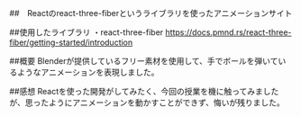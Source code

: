 ##　Reactのreact-three-fiberというライブラリを使ったアニメーションサイト

##使用したライブラリ
・react-three-fiber
https://docs.pmnd.rs/react-three-fiber/getting-started/introduction

##概要
Blenderが提供しているフリー素材を使用して、手でボールを弾いているようなアニメーションを表現しました。

##感想
Reactを使った開発がしてみたく、今回の授業を機に触ってみましたが、思ったようにアニメーションを動かすことができず、悔いが残りました。


